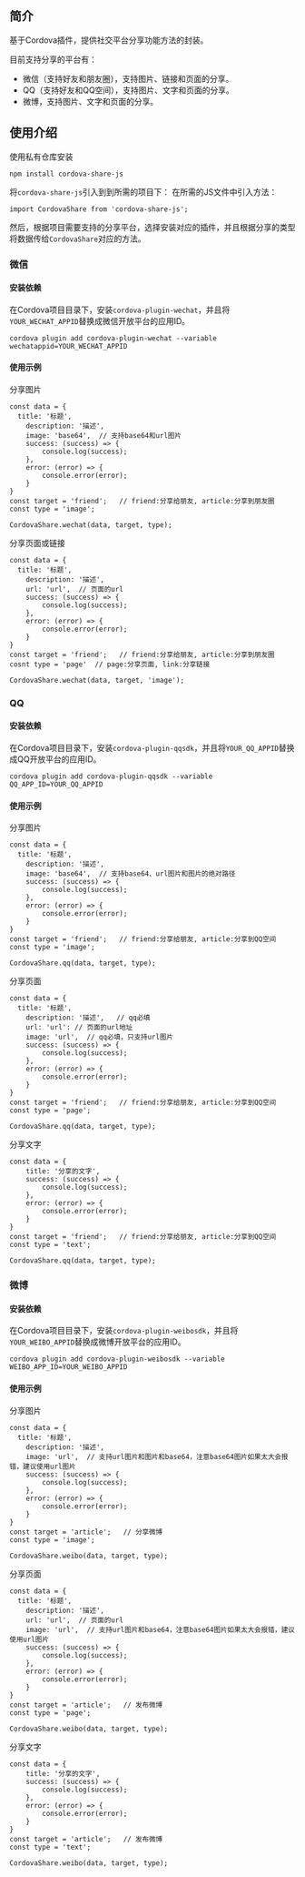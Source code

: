 ## 简介
基于Cordova插件，提供社交平台分享功能方法的封装。

目前支持分享的平台有：
* 微信（支持好友和朋友圈），支持图片、链接和页面的分享。
* QQ（支持好友和QQ空间），支持图片、文字和页面的分享。
* 微博，支持图片、文字和页面的分享。

## 使用介绍
使用私有仓库安装
```
npm install cordova-share-js
```
将`cordova-share-js`引入到到所需的项目下：
在所需的JS文件中引入方法：
```
import CordovaShare from 'cordova-share-js';
```

然后，根据项目需要支持的分享平台，选择安装对应的插件，并且根据分享的类型将数据传给`CordovaShare`对应的方法。


### 微信
#### 安装依赖
在Cordova项目目录下，安装`cordova-plugin-wechat`，并且将`YOUR_WECHAT_APPID`替换成微信开放平台的应用ID。
```
cordova plugin add cordova-plugin-wechat --variable wechatappid=YOUR_WECHAT_APPID
```

#### 使用示例
分享图片
```
const data = {
  title: '标题',
	description: '描述',
	image: 'base64',  // 支持base64和url图片
	success: (success) => {
		console.log(success);
	},
	error: (error) => {
		console.error(error);
	}
}
const target = 'friend';   // friend:分享给朋友, article:分享到朋友圈
const type = 'image';

CordovaShare.wechat(data, target, type);
```

分享页面或链接
```
const data = {
  title: '标题',
	description: '描述',
	url: 'url',  // 页面的url
	success: (success) => {
		console.log(success);
	},
	error: (error) => {
		console.error(error);
	}
}
const target = 'friend';   // friend:分享给朋友, article:分享到朋友圈
cosnt type = 'page'  // page:分享页面, link:分享链接 

CordovaShare.wechat(data, target, 'image');
```

### QQ
#### 安装依赖
在Cordova项目目录下，安装`cordova-plugin-qqsdk`，并且将`YOUR_QQ_APPID`替换成QQ开放平台的应用ID。
```
cordova plugin add cordova-plugin-qqsdk --variable QQ_APP_ID=YOUR_QQ_APPID
```

#### 使用示例
分享图片
```
const data = {
  title: '标题',
	description: '描述',
	image: 'base64',  // 支持base64、url图片和图片的绝对路径
	success: (success) => {
		console.log(success);
	},
	error: (error) => {
		console.error(error);
	}
}
const target = 'friend';   // friend:分享给朋友, article:分享到QQ空间
const type = 'image';

CordovaShare.qq(data, target, type);
```

分享页面
```
const data = {
  title: '标题',
	description: '描述',   // qq必填
	url: 'url': // 页面的url地址
	image: 'url',  // qq必填，只支持url图片
	success: (success) => {
		console.log(success);
	},
	error: (error) => {
		console.error(error);
	}
}
const target = 'friend';   // friend:分享给朋友, article:分享到QQ空间
const type = 'page';

CordovaShare.qq(data, target, type);
```

分享文字
```
const data = {
	title: '分享的文字',
	success: (success) => {
		console.log(success);
	},
	error: (error) => {
		console.error(error);
	}
}
const target = 'friend';   // friend:分享给朋友, article:分享到QQ空间
const type = 'text';

CordovaShare.qq(data, target, type);
```

### 微博
#### 安装依赖
在Cordova项目目录下，安装`cordova-plugin-weibosdk`，并且将`YOUR_WEIBO_APPID`替换成微博开放平台的应用ID。
```
cordova plugin add cordova-plugin-weibosdk --variable WEIBO_APP_ID=YOUR_WEIBO_APPID
```

#### 使用示例
分享图片
```
const data = {
  title: '标题',
	description: '描述',
	image: 'url',  // 支持url图片和图片和base64，注意base64图片如果太大会报错，建议使用url图片
	success: (success) => {
		console.log(success);
	},
	error: (error) => {
		console.error(error);
	}
}
const target = 'article';   // 分享微博
const type = 'image';

CordovaShare.weibo(data, target, type);
```

分享页面
```
const data = {
  title: '标题',
	description: '描述',
	url: 'url',  // 页面的url
	image: 'url',  // 支持url图片和base64，注意base64图片如果太大会报错，建议使用url图片
	success: (success) => {
		console.log(success);
	},
	error: (error) => {
		console.error(error);
	}
}
const target = 'article';   // 发布微博
const type = 'page';

CordovaShare.weibo(data, target, type);
```

分享文字
```
const data = {
	title: '分享的文字',
	success: (success) => {
		console.log(success);
	},
	error: (error) => {
		console.error(error);
	}
}
const target = 'article';   // 发布微博
const type = 'text';

CordovaShare.weibo(data, target, type);
```